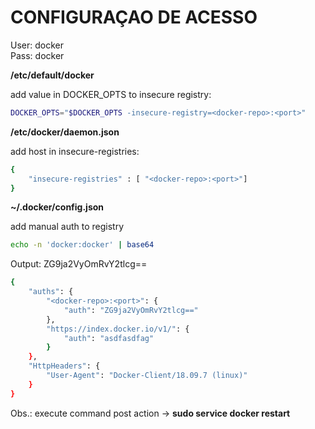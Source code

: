 # CONFIGURAÇAO DE ACESSO

User: docker<br>
Pass: docker


**/etc/default/docker**

add value in DOCKER_OPTS to insecure registry:

```bash
DOCKER_OPTS="$DOCKER_OPTS -insecure-registry=<docker-repo>:<port>"
```
**/etc/docker/daemon.json**

add host in insecure-registries:

```bash
{
	"insecure-registries" : [ "<docker-repo>:<port>"]
}
```

**~/.docker/config.json**

add manual auth to registry
```bash
echo -n 'docker:docker' | base64
```
Output: ZG9ja2VyOmRvY2tlcg==

```bash
{
	"auths": {
		"<docker-repo>:<port>": {
			"auth": "ZG9ja2VyOmRvY2tlcg=="
		},
		"https://index.docker.io/v1/": {
			"auth": "asdfasdfag"
		}
	},
	"HttpHeaders": {
		"User-Agent": "Docker-Client/18.09.7 (linux)"
	}
}
```

Obs.: execute command post action -> **sudo service docker restart**